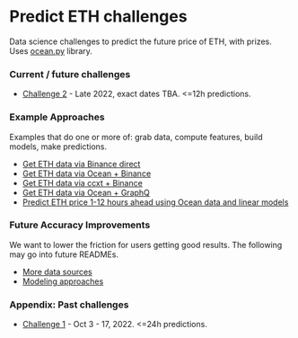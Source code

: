 # Predict ETH challenges

Data science challenges to predict the future price of ETH, with prizes. Uses [ocean.py](https://github.com/oceanprotocol/ocean.py) library.

### Current / future challenges
- [Challenge 2](predict-eth2.md) - Late 2022, exact dates TBA. <=12h predictions.

### Example Approaches

Examples that do one or more of: grab data, compute features, build models, make predictions.

- [Get ETH data via Binance direct](examples/get-data-binance-direct.md)
- [Get ETH data via Ocean + Binance](examples/get-data-ocean-binance.md)
- [Get ETH data via ccxt + Binance](examples/get-data-ccxt-binance.md)
- [Get ETH data via Ocean + GraphQ](examples/get-data-ocean-the-graph.md)
- [Predict ETH price 1-12 hours ahead using Ocean data and linear models](examples/predict-eth-ocean-data-linear-models.md)


### Future Accuracy Improvements

We want to lower the friction for users getting good results. The following may go into future READMEs.

- [More data sources](data-sources.md)
- [Modeling approaches](modeling.md)

### Appendix: Past challenges
- [Challenge 1](predict-eth1.md) - Oct 3 - 17, 2022. <=24h predictions.
